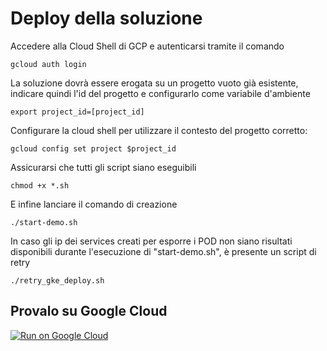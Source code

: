 # Deploy della soluzione

Accedere alla Cloud Shell di GCP e autenticarsi tramite il comando
```console
gcloud auth login
```

La soluzione dovrà essere erogata su un progetto vuoto già esistente, indicare quindi l'id del progetto e configurarlo come variabile d'ambiente
```console
export project_id=[project_id]
```
Configurare la cloud shell per utilizzare il contesto del progetto corretto:
```console
gcloud config set project $project_id
```

Assicurarsi che tutti gli script siano eseguibili
```console
chmod +x *.sh
```

E infine lanciare il comando di creazione
```console
./start-demo.sh
```

In caso gli ip dei services creati per esporre i POD non siano risultati disponibili durante l'esecuzione di "start-demo.sh", è presente un script di retry
```console
./retry_gke_deploy.sh
```

## Provalo su Google Cloud
[![Run on Google Cloud](https://deploy.cloud.run/button.svg)](https://ssh.cloud.google.com/cloudshell/editor?cloudshell_git_repo=https://github.com/consiglionazionaledellericerche/sigla-ng.git&cloudshell_workspace=./demo-sigla-gcp-gke&cloudshell_print=guide.txt&shellonly=true)
